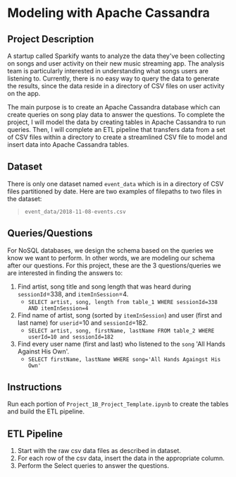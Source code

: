 #  Modeling with Apache Cassandra

## Project Description
A startup called Sparkify wants to analyze the data they've been collecting on songs and user activity on their new music streaming app. The analysis team is particularly interested in understanding what songs users are listening to. Currently, there is no easy way to query the data to generate the results, since the data reside in a directory of CSV files on user activity on the app.

The main purpose is to create an Apache Cassandra database which can create queries on song play data to answer the questions.  To complete the project, I will model the data by creating tables in Apache Cassandra to run queries. Then, I will complete an ETL pipeline that transfers data from a set of CSV files within a directory to create a streamlined CSV file to model and insert data into Apache Cassandra tables.

## Dataset
There is only one dataset named `event_data` which is in a directory of CSV files partitioned by date. Here are two examples of filepaths to two files in the dataset:
> `event_data/2018-11-08-events.csv`

## Queries/Questions
For NoSQL databases, we design the schema based on the queries we know we want to perform. In other words, we are modeling our schema after our questions. For this project, these are the 3 questions/queries we are interested in finding the answers to:

1. Find artist, song title and song length that was heard during `sessionId`=338, and `itemInSession`=4.
    - `SELECT artist, song, length from table_1 WHERE sessionId=338 AND itemInSession=4`
2. Find name of artist, song (sorted by `itemInSession`) and user (first and last name) for `userid`=10 and `sessionId`=182.
    - `SELECT artist, song, firstName, lastName FROM table_2 WHERE userId=10 and sessionId=182`
3. Find every user name (first and last) who listened to the `song` 'All Hands Against His Own'.
    - `SELECT firstName, lastName WHERE song='All Hands Againgst His Own'`

## Instructions
Run each portion of `Project_1B_Project_Template.ipynb` to create the tables and build the ETL pipeline.

## ETL Pipeline
1. Start with the raw csv data files as described in dataset.
2. For each row of the csv data, insert the data in the appropriate column.
3. Perform the Select queries to answer the questions.
